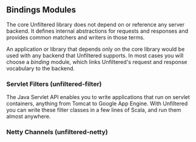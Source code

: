 Bindings Modules
----------------

The core Unfiltered library does not depend on or reference any server
backend. It defines internal abstractions for requests and responses
and provides common matchers and writers in those terms.

An application or library that depends only on the core library would
be used with any backend that Unfiltered supports. In most cases you
will choose a *binding* module, which links Unfiltered's request and
response vocabulary to the backend.

### Servlet Filters (unfiltered-filter)

The Java Servlet API enables you to write applications that run on
servlet containers, anything from Tomcat to Google App Engine. With
Unfiltered you can write these filter classes in a few lines of Scala,
and run them almost anywhere.

### Netty Channels (unfiltered-netty)


